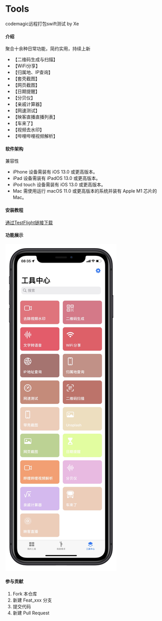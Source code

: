
# Tools
codemagic远程打包swift测试 by Xe


#### 介绍
聚合十余种日常功能，简约实用，持续上新
- 【二维码生成与扫描】
- 【WiFi分享】
- 【归属地、IP查询】
- 【套壳截图】
- 【网页截图】
- 【日期提醒】
- 【分贝仪】
- 【亲戚计算器】
- 【网速测试】
- 【映客直播直播列表】
- 【车来了】
- 【视频去水印】
- 【哔哩哔哩视频解析】

#### 软件架构
兼容性
- iPhone
设备需装有 iOS 13.0 或更高版本。
- iPad
设备需装有 iPadOS 13.0 或更高版本。
- iPod touch
设备需装有 iOS 13.0 或更高版本。
- Mac
需使用运行 macOS 11.0 或更高版本的系统并装有 Apple M1 芯片的 Mac。


#### 安装教程

[通过TestFlight链接下载](https://testflight.apple.com/join/4nfK3uCe)

#### 功能展示

![功能列表](/IMG_1102.JPEG "在这里输入图片标题")

#### 参与贡献

1.  Fork 本仓库
2.  新建 Feat_xxx 分支
3.  提交代码
4.  新建 Pull Request
